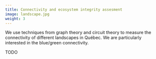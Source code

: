 ```yaml
---
title: Connectivity and ecosystem integrity assesment
image: landscape.jpg
weight: 3
---
```


We use techniques from graph theory and circuit theory to measure the
connectivity of different landscapes in Québec. We are particularly interested
in the blue/green connectivity.

<!--more-->

TODO
